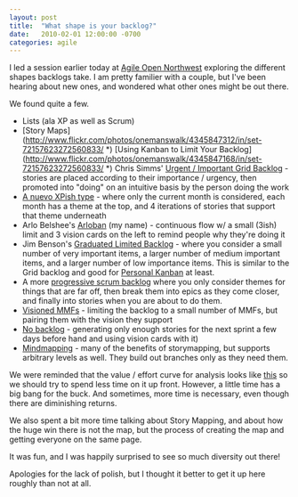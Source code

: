 ```yaml
---
layout: post
title:  "What shape is your backlog?"
date:   2010-02-01 12:00:00 -0700
categories: agile
---
```

I led a session earlier today at [Agile Open Northwest](http://agileopennorthwest.org/) exploring the different shapes backlogs take. I am pretty familier with a couple, but I've been hearing about new ones, and wondered what other ones might be out there.

We found quite a few.

* Lists (ala XP as well as Scrum)
* [Story Maps](http://www.flickr.com/photos/onemanswalk/4345847312/in/set-72157623272560833/
*) [Using Kanban to Limit Your Backlog](http://www.flickr.com/photos/onemanswalk/4345847168/in/set-72157623272560833/
*) Chris Simms' [Urgent / Important Grid Backlog](http://www.flickr.com/photos/onemanswalk/4345847168/in/set-72157623272560833/) - stories are placed according to their importance / urgency, then promoted into "doing" on an intuitive basis by the person doing the work
* [A nuevo XPish type](http://www.flickr.com/photos/onemanswalk/4345847080/in/set-72157623272560833/) - where only the current month is considered, each month has a theme at the top, and 4 iterations of stories that support that theme underneath
* Arlo Belshee's [Arloban](http://www.flickr.com/photos/onemanswalk/4345846936/in/set-72157623272560833/) (my name) - continuous flow w/ a small (3ish) limit and 3 vision cards on the left to remind people why they're doing it
* Jim Benson's [Graduated Limited Backlog](http://www.flickr.com/photos/onemanswalk/4345846796/in/set-72157623272560833/) - where you consider a small number of very important items, a larger number of medium important items, and a larger number of low importance items. This is similar to the Grid backlog and good for [Personal Kanban](http://personalkanban.com) at least.
* A more [progressive scrum backlog](http://www.flickr.com/photos/onemanswalk/4345846700/in/set-72157623272560833/,) where you only consider themes for things that are far off, then break them into epics as they come closer, and finally into stories when you are about to do them.
* [Visioned MMFs](http://www.flickr.com/photos/onemanswalk/4345105269/in/set-72157623272560833/) - limiting the backlog to a small number of MMFs, but pairing them with the vision they support
* [No backlog](http://www.flickr.com/photos/onemanswalk/4345105269/in/set-72157623272560833/) - generating only enough stories for the next sprint a few days before hand
and using vision cards with it)
* [Mindmapping](http://www.flickr.com/photos/onemanswalk/4345105169/in/set-72157623272560833/) - many of the benefits of storymapping, but supports arbitrary levels as well. They build out branches only as they need them.

We were reminded that the value / effort curve for analysis looks like [this](http://www.flickr.com/photos/onemanswalk/4345846396/in/set-72157623272560833/,) so we should try to spend less time on it up front. However, a little time has a big bang for the buck. And sometimes, more time is necessary, even though there are diminishing returns.

We also spent a bit more time talking about Story Mapping, and about how the huge win there is not the map, but the process of creating the map and getting everyone on the same page.

It was fun, and I was happily surprised to see so much diversity out there!

Apologies for the lack of polish, but I thought it better to get it up here roughly than not at all.
